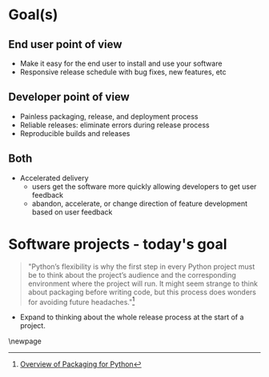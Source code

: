 
# Goal(s)

## End user point of view

* Make it easy for the end user to install and use your software
* Responsive release schedule with bug fixes, new features, etc

## Developer point of view

* Painless packaging, release, and deployment process
* Reliable releases: eliminate errors during release process
* Reproducible builds and releases

## Both

* Accelerated delivery
  * users get the software more quickly allowing developers to get user feedback
  * abandon, accelerate, or change direction of feature development based on user feedback

# Software projects - today's goal

> "Python’s flexibility is why the first step in every Python project must be to think about the
> project’s audience and the corresponding environment where the project will run. 
> It might seem strange to think about packaging before writing code, but this process
> does wonders for avoiding future headaches."[^headaches]

* Expand to thinking about the whole release process at the start of a project.

[^headaches]: [Overview of Packaging for Python](https://packaging.python.org/overview/)  

\newpage
